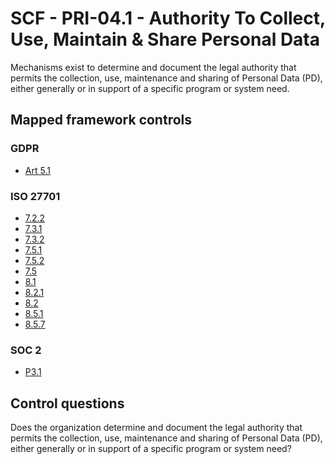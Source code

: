# SCF - PRI-04.1 - Authority To Collect, Use, Maintain & Share Personal Data
Mechanisms exist to determine and document the legal authority that permits the collection, use, maintenance and sharing of Personal Data (PD), either generally or in support of a specific program or system need.
## Mapped framework controls
### GDPR
- [Art 5.1](../gdpr/art5.md#Article-51)
  
### ISO 27701
- [7.2.2](../iso27701/722.md)
- [7.3.1](../iso27701/731.md)
- [7.3.2](../iso27701/732.md)
- [7.5.1](../iso27701/751.md)
- [7.5.2](../iso27701/752.md)
- [7.5](../iso27701/75.md)
- [8.1](../iso27701/81.md)
- [8.2.1](../iso27701/821.md)
- [8.2](../iso27701/82.md)
- [8.5.1](../iso27701/851.md)
- [8.5.7](../iso27701/857.md)
  
### SOC 2
- [P3.1](../soc2/p31.md)
  
## Control questions
Does the organization determine and document the legal authority that permits the collection, use, maintenance and sharing of Personal Data (PD), either generally or in support of a specific program or system need?
  